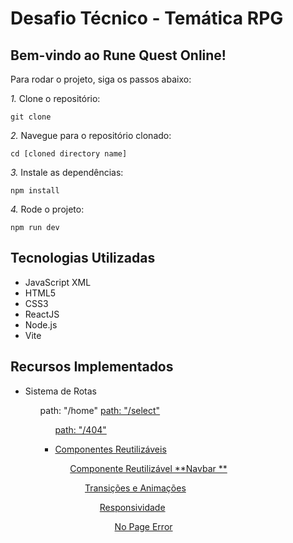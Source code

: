 # Desafio Técnico - Temática RPG

## Bem-vindo ao Rune Quest Online!

Para rodar o projeto, siga os passos abaixo:

*1.* Clone o repositório:

```console
git clone 
```
*2.* Navegue para o repositório clonado:

```console
cd [cloned directory name]
```

*3.* Instale as dependências:

```console
npm install 
```

*4.* Rode o projeto:

```console
npm run dev
```

## Tecnologias Utilizadas

* JavaScript XML
* HTML5
* CSS3
* ReactJS
* Node.js
* Vite

## Recursos Implementados

* Sistema de Rotas
    <ul>path: "/home"
    <u>path: "/select"
    <ul>path: "/404"
    
* Componentes Reutilizáveis
    <ul>Componente Reutilizável **Navbar  **
    <ul>Transições e Animações
    <ul>Responsividade
    <ul>No Page Error
